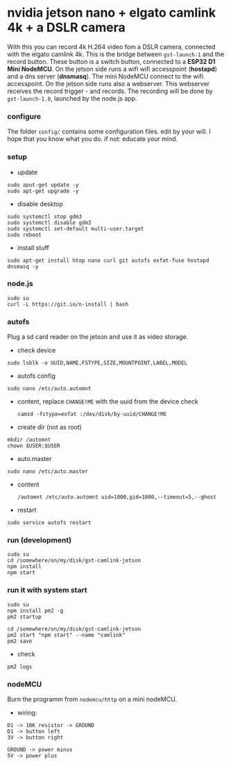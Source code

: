 # nvidia jetson nano + elgato camlink 4k + a DSLR camera

With this you can record 4k H.264 video fom a DSLR camera, connected with the elgato camlink 4k.
This is the bridge between `gst-launch-1` and the record button. These button is a switch button,
connected to a **ESP32 D1 Mini NodeMCU**. On the jetson side runs a wifi wifi accesspoint (**hostapd**)
and a dns server (**dnsmasq**). The mini NodeMCU connect to the wifi accesspoint. On the jetson side
runs also a webserver. This webserver receives the record trigger - and records.
The recording will be done by `gst-launch-1.0`, launched by the node.js app.

### configure

The folder `config/` contains some configuration files. edit by your will.
I hope that you know what you do. if not: educate your mind.

### setup
- update
```
sudo aput-get update -y
sudo apt-get upgrade -y
```

- disable desktop

```
sudo systemctl stop gdm3
sudo systemctl disable gdm3
sudo systemctl set-default multi-user.target
sudo reboot
```

- install stuff
```
sudo apt-get install htop nano curl git autofs exfat-fuse hostapd dnsmasq -y
```

### node.js
```
sudo su
curl -L https://git.io/n-install | bash
```

### autofs

Plug a sd card reader on the jetson and use it as video storage.

- check device
```
sudo lsblk -o UUID,NAME,FSTYPE,SIZE,MOUNTPOINT,LABEL,MODEL
```

- autofs config
```
sudo nano /etc/auto.automnt
``` 
- content, replace `CHANGE!ME` with the uuid from the device check
  ```
  camsd -fstype=exfat :/dev/disk/by-uuid/CHANGE!ME
  ```

- create dir (not as root)
```
mkdir /automnt
chown $USER:$USER
```

- auto.master
```
sudo nano /etc/auto.master
```
- content
  ```
  /automnt /etc/auto.automnt uid=1000,gid=1000,--timeout=5,--ghost
  ```
  
- restart
```
sudo service autofs restart
```

### run (development)
```
sudo su
cd /somewhere/on/my/disk/gst-camlink-jetson
npm install
npm start
```

### run it with system start
```
sudo su
npm install pm2 -g
pm2 startup

cd /somewhere/on/my/disk/gst-camlink-jetson
pm2 start "npm start" --name "camlink"
pm2 save
```

- check
```
pm2 logs
```

### nodeMCU
Burn the programm from `nodemcu/http` on a mini nodeMCU.

- wiring:
```
D1 -> 10K resistor -> GROUND
D1 -> button left
3V -> button right

GROUND -> power minus
5V -> power plus
```
